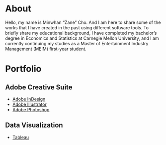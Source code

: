 # About
Hello, my name is Minwhan “Zane” Cho. And I am here to share some of the works that I have created in the past using different software tools. To briefly share my educational background, I have completed my bachelor’s degree in Economics and Statistics at Carnegie Mellon University, and I am currently continuing my studies as a Master of Entertainment Industry Management (MEIM) first-year student.

# Portfolio
## Adobe Creative Suite
* [Adobe InDesign](https://minwhanc.github.io/creative/indesign.html)
* [Adobe Illustrator](https://minwhanc.github.io/creative/illustrator.html)
* [Adobe Photoshop](https://minwhanc.github.io/creative/photoshop.html)

## Data Visualization
* [Tableau](https://minwhanc.github.io/creative/tableau.html)
